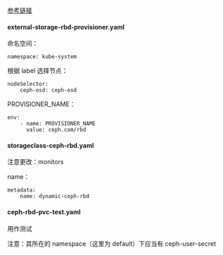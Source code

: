 [参考链接](https://www.jianshu.com/p/750a8fde377b?tdsourcetag=s_pctim_aiomsg)

#### external-storage-rbd-provisioner.yaml

命名空间：

    namespace: kube-system

根据 label 选择节点：

    nodeSelector:
        ceph-osd: ceph-osd

PROVISIONER_NAME：

    env:
        - name: PROVISIONER_NAME
          value: ceph.com/rbd

#### storageclass-ceph-rbd.yaml

注意更改：monitors

name：

    metadata:
        name: dynamic-ceph-rbd

#### ceph-rbd-pvc-test.yaml

用作测试

注意：其所在的 namespace（这里为 default）下应当有 ceph-user-secret
